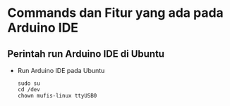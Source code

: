 # Commands dan Fitur yang ada pada Arduino IDE

## Perintah run Arduino IDE di Ubuntu

- Run Arduino IDE pada Ubuntu

    ```
    sudo su
    cd /dev
    chown mufis-linux ttyUSB0
    ```
